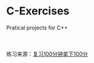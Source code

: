 # C-Exercises
Pratical projects for C++
<br><br><br><br>
练习来源：[复习100分钟拿下100分](https://www.bilibili.com/video/BV1ta411k7Yn/?p=6&spm_id_from=333.1007.top_right_bar_window_history.content.click&vd_source=de6cc0aea830278d7565e63f8c9f8d5d)
